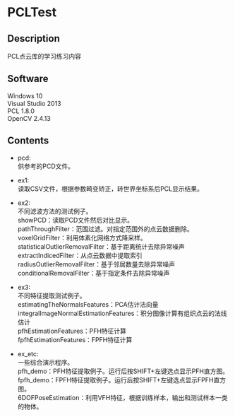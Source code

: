 # PCLTest

## Description
PCL点云库的学习练习内容

## Software
Windows 10  
Visual Studio 2013  
PCL 1.8.0  
OpenCV 2.4.13

## Contents
* pcd:  
供参考的PCD文件。

* ex1:  
读取CSV文件，根据参数畸变矫正，转世界坐标系后PCL显示结果。

* ex2:  
不同滤波方法的测试例子。  
showPCD：读取PCD文件然后对比显示。  
pathThroughFilter：范围过滤。对指定范围外的点云数据删除。  
voxelGridFilter：利用体素化网络方式降采样。  
statisticalOutlierRemovalFilter：基于距离统计去除异常噪声  
extractIndicedFilter：从点云数据中提取索引  
radiusOutlierRemovalFilter：基于邻居数量去除异常噪声  
conditionalRemovalFilter：基于指定条件去除异常噪声  

* ex3:  
不同特征提取测试例子。  
estimatingTheNormalsFeatures：PCA估计法向量  
integralImageNormalEstimationFeatures：积分图像计算有组织点云的法线估计  
pfhEstimationFeatures：PFH特征计算  
fpfhEstimationFeatures：FPFH特征计算  

* ex_etc:  
一些综合演示程序。  
pfh_demo：PFH特征提取例子。运行后按SHIFT+左键选点显示PFH直方图。  
fpfh_demo：FPFH特征提取例子。运行后按SHIFT+左键选点显示FPFH直方图。  
6DOFPoseEstimation：利用VFH特征，根据训练样本，输出和测试样本一类的物体。  